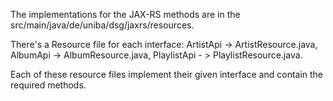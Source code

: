 The implementations for the JAX-RS methods are in the src/main/java/de/uniba/dsg/jaxrs/resources. 

There's a Resource file for each interface: ArtistApi -> ArtistResource.java, AlbumApi -> AlbumResource.java, 
PlaylistApi - > PlaylistResource.java.

Each of these resource files implement their given interface and contain the required methods. 
